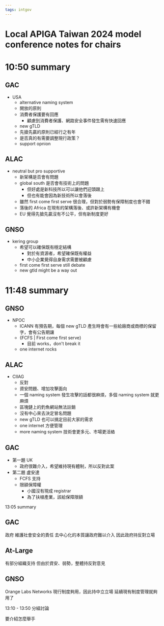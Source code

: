 ```yaml
---
tags: intgov
---
```


# Local APIGA Taiwan 2024 model conference notes for chairs

# 10:50 summary
## GAC
- USA
	- alternative naming system
	- 開放的原則
	- 消費者保護要有回應
	    - 顧慮到消費者保護、網路安全事件發生需有快速回應
	- new gTLD
	- 先搶先贏的原則已經行之有年
	- 是否真的有需要調整現行政策？
	- support opnion
## ALAC
- neutral but pro supportive
	- 新架構是否會有問題
	- global south 是否會有技術上的問題
		- 但好處是新科技所以可以讓他們迎頭跟上
		- 但也有能會因為新技術所以會落後
	- 雖然 first come first serve 很合理，但對於弱勢有保障制度也會不錯
    - 落後的 Africa 在現有的架構落後、或許新架構有機會
    - EU 覺得先搶先贏沒有不公平，但有新制度更好
## GNSO
- kering group
	- 希望可以確保既有穩定結構
	    - 對於有資源者，希望確保既有權益
        - 中小企業覺得自身需求需要被顧慮
	- first come first serve still debate
	- new gtld might be a way out
# 11:48 summary
## GNSO
- NPOC
	- ICANN 有預告期，每個 new gTLD 產生時會有一些給廠商或商標的保留字，會有公告期讓
	- {FCFS | First come first serve}
		- 目前 works，don't break it
	- one internet rocks
## ALAC
- CIIAG
    - 反對
    - 資安問題、增加攻擊面向
    - 一個 naming system 發生攻擊的話都很麻煩，多個 naming system 就更麻煩
    - 區塊鏈上的釣魚網站無法註銷
    - 沒有中心來去決定冒名問題
    - new gTLD 也可以搞定目前大家的需求
    - one internet 方便管理
    - more naming system 技術會更多元、市場更活絡
## GAC
- 第一題 UK
    - 政府很難介入，希望維持現有體制，所以反對此案
- 第二題 盧安達
    - FCFS 支持
    - 限額保障權
        - 小國沒有現成 registrar
        - 為了扶植產業，該給保障限額

13:05 summary

## GAC
政府 維護社會安全的責任
去中心化的本質讓政府難以介入
因此政府持反對立場

## At-Large
有部分組織支持
但由於資安、弱勢，整體持反對意見

## GNSO
Orange Labs Networks
現行制度夠用，因此持中立立場
延續現有制度管理就夠用了

13:10 - 13:50 分組討論


要介紹怎麼舉手
